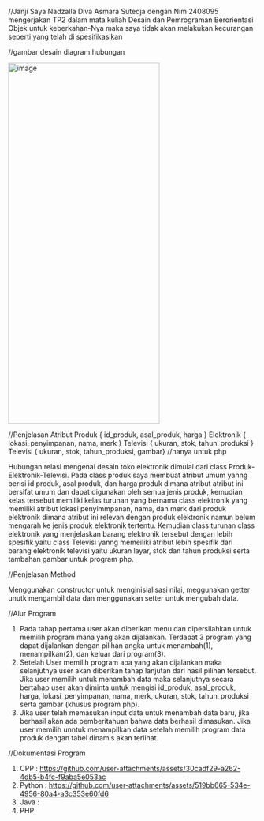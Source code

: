 //Janji
Saya Nadzalla Diva Asmara Sutedja dengan Nim 2408095 mengerjakan TP2 dalam mata kuliah Desain dan Pemrograman Berorientasi Objek untuk keberkahan-Nya maka saya tidak akan melakukan kecurangan seperti yang telah di spesifikasikan

//gambar desain diagram hubungan

<img width="307" height="730" alt="image" src="https://github.com/user-attachments/assets/55c351f7-c99c-4738-87f3-b8e03df8580f" />

//Penjelasan Atribut
Produk { id_produk, asal_produk, harga }
Elektronik { lokasi_penyimpanan, nama, merk }
Televisi { ukuran, stok, tahun_produksi }
Televisi { ukuran, stok, tahun_produksi, gambar} //hanya untuk php

Hubungan relasi mengenai desain toko elektronik dimulai dari class Produk-Elektronik-Televisi. Pada class produk saya membuat atribut umum yanng berisi id produk, asal produk, dan harga produk dimana atribut atribut ini bersifat umum dan dapat digunakan oleh semua jenis produk, kemudian kelas tersebut memiliki kelas turunan yang bernama class elektronik yang memiliki atribut lokasi penyimmpanan, nama, dan merk dari produk elektronik dimana atribut ini relevan dengan produk elektronik namun belum mengarah ke jenis produk elektronik tertentu. Kemudian class turunan class elektronik yang menjelaskan barang elektronik tersebut dengan lebih spesifik yaitu class Televisi yanng memeiliki atribut lebih spesifik dari barang elektronik televisi yaitu ukuran layar, stok dan tahun produksi serta tambahan gambar untuk program php.

//Penjelasan Method

Menggunakan constructor untuk menginisialisasi nilai, meggunakan getter unutk mengambil data dan menggunakan setter untuk mengubah data.

//Alur Program
1. Pada tahap pertama user akan diberikan menu dan dipersilahkan untuk memilih program mana yang akan dijalankan. Terdapat 3 program yang dapat dijalankan dengan pilihan angka untuk menambah(1), menampilkan(2), dan keluar dari program(3).
2. Setelah User memilih program apa yang akan dijalankan maka selanjutnya user akan diberikan tahap lanjutan dari hasil pilihan tersebut. Jika user memilih untuk menambah data maka selanjutnya secara bertahap user akan diminta untuk mengisi id_produk, asal_produk, harga, lokasi_penyimpanan, nama, merk, ukuran, stok, tahun_produksi serta gambar (khusus program php). 
3. Jika user telah memasukan input data untuk menambah data baru, jika berhasil akan ada pemberitahuan bahwa data berhasil dimasukan. Jika user memilih unntuk menampilkan data setelah memilih program data produk dengan tabel dinamis akan terlihat.

//Dokumentasi Program
1. CPP : https://github.com/user-attachments/assets/30cadf29-a262-4db5-b4fc-f9aba5e053ac
2. Python : https://github.com/user-attachments/assets/519bb665-534e-4956-80a4-a3c353e60fd6
3. Java :
4. PHP
